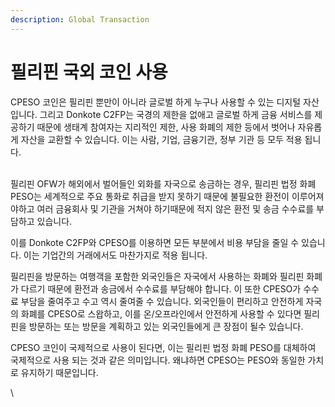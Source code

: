 ```yaml
---
description: Global Transaction
---
```


# 필리핀 국외 코인 사용

CPESO 코인은 필리핀 뿐만이 아니라 글로벌 하게 누구나 사용할 수 있는 디지털 자산 입니다. 그리고 Donkote C2FP는 국경의 제한을 없애고 글로벌 하게 금융 서비스를 제공하기 때문에 생태계 참여자는 지리적인 제한, 사용 화폐의 제한 등에서 벗어나 자유롭게 자산을 교환할 수 있습니다. 이는 사람, 기업, 금융기관, 정부 기관 등 모두 적용 됩니다.

\
필리핀 OFW가 해외에서 벌어들인 외화를 자국으로 송금하는 경우, 필리핀 법정 화폐 PESO는 세계적으로 주요 통화로 취급을 받지 못하기 때문에 불필요한 환전이 이루어져야하고 여러 금융회사 및 기관을 거쳐야 하기때문에 적지 않은 환전 및 송금 수수료를 부담하고 있습니다.&#x20;

이를 Donkote C2FP와 CPESO를 이용하면 모든 부분에서 비용 부담을 줄일 수 있습니다. 이는 기업간의 거래에서도 마찬가지로 적용 됩니다.

필리핀을 방문하는 여행객을 포함한 외국인들은 자국에서 사용하는 화폐와 필리핀 화폐가 다르기 때문에 환전과 송금에서 수수료를 부담해야 합니다. 이 또한 CPESO가 수수료 부담을 줄여주고 수고 역시 줄여줄 수 있습니다. 외국인들이 편리하고 안전하게 자국의 화폐를 CPESO로 스왑하고, 이를 온/오프라인에서 안전하게 사용할 수 있다면 필리핀을 방문하는 또는 방문을 계획하고 있는 외국인들에게 큰 장점이 될수 있습니다.

CPESO 코인이 국제적으로 사용이 된다면, 이는 필리핀 법정 화폐 PESO를 대체하여 국제적으로 사용 되는 것과 같은 의미입니다. 왜냐하면 CPESO는 PESO와 동일한 가치로 유지하기 때문입니다.

\


